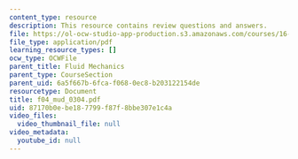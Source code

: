 ```yaml
---
content_type: resource
description: This resource contains review questions and answers.
file: https://ol-ocw-studio-app-production.s3.amazonaws.com/courses/16-01-unified-engineering-i-ii-iii-iv-fall-2005-spring-2006/87170b0ebe187799f87f8bbe307e1c4a_f04_mud_0304.pdf
file_type: application/pdf
learning_resource_types: []
ocw_type: OCWFile
parent_title: Fluid Mechanics
parent_type: CourseSection
parent_uid: 6a5f667b-6fca-f068-0ec8-b203122154de
resourcetype: Document
title: f04_mud_0304.pdf
uid: 87170b0e-be18-7799-f87f-8bbe307e1c4a
video_files:
  video_thumbnail_file: null
video_metadata:
  youtube_id: null
---
```

